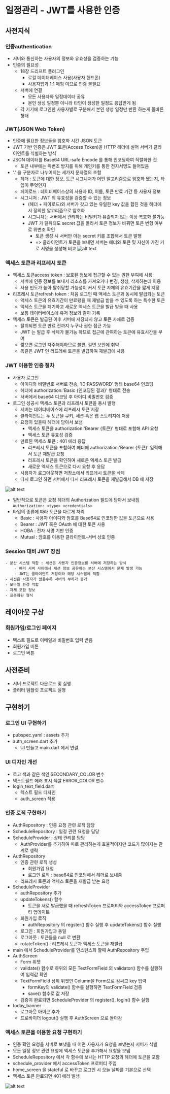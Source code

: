 # 일정관리 - JWT를 사용한 인증
## 사전지식
### 인증authentication
- 서버와 통신하는 사용자의 정보와 유효성을 검증하는 기능
- 인증의 필요성 
    - 18장 드리프트 플러그인
        - 로컬 데이터베이스 사용(사용자 핸드폰)
        - 사용자앱과 1:1 매핑 이므로 인증 불필요
    - 서버에 연결
        - 모든 사용자와 일정데이터 공유
        - 본인 생성 일정뿐 아니라 타인이 생성한 일정도 응답받게 됨
    - 각 기기에 로그인한 사용자별로 구분해서 본인 생성 일정만 반환 하는게 올바른 형태

### JWT(JSON Web Token)
- 인증에 필요한 정보들을 암호화 시킨 JSON 토큰
- JWT 기반 인증은 JWT 토큰(Access Token)을 HTTP 헤더에 실어 서버가 클라이언트를 식별하는 방식
- JSON 데이터를 Base64 URL-safe Encode 를 통해 인코딩하여 직렬화한 것
    - 토큰 내부에는 위변조 방지를 위해 개인키를 통한 전자서명도 들어있음
- '.' 을 구분자로 나누어지는 세가지 문자열의 조합
    - 헤더 : 토큰에 대한 정보, 토큰 시그니처가 어떤 알고리즘으로 암호화 됐는지, 타입이 무엇인지      
    - 페이로드 : 데이터베이스상의 사용자 ID, 이름, 토큰 만료 기간 등 사용자 정보
    - 시그니처 : JWT 의 유효성을 검증할 수 있는 정보
        - (헤더 + 페이로드)와 서버가 갖고 있는 유일한 key 값을 합친 것을 헤더에서 정의한 알고리즘으로 암호화
        - 시그니처는 서버에서 관리하는 비밀키가 유출되지 않는 이상 복호화 불가능
        - JWT 가 탈취되도 secret 값을 몰라서 토큰 정보가 바뀌면 토큰 변형 여부로 위변조 확인
            - 토큰 생성 시 서버만 아는 secret 키를 조합해서 토큰 발행
            - => 클라이언트가 토큰을 보내면 서버는 헤더와 토큰 및 자신이 가진 키로 서명을 생성해 비교
![alt text](image.png)

### 엑세스 토큰과 리프레시 토큰
- 액세스 토큰access token : 보호된 정보에 접근할 수 있는 권한 부여에 사용
    - 서버에 인증 정보를 보내서 리소스를 가져오거나 변경, 생성, 삭제하는데 이용
    - 사용 빈도가 높아 탈취당할 가능성이 커서 토큰 자체의 유효기간을 짧게 지정
- 리프레시 토큰refresh token : 처음 로그인 때 액세스 토큰과 동시에 발급되는 토큰
    - 액세스 토큰의 유효기간이 만료됐을 때 재발급 받을 수 있도록 하는 특수한 토큰
    - 액세스 토큰을 폐기하고 새로운 액세스 토큰을 발급 받을 때 사용
    - 보통 데이터베이스에 유저 정보와 같이 기록
- 액세스 토큰은 발급된 이후 서버에 저장되지 않고 토큰 자체로 검증
    - 탈취되면 토큰 만료 전까지 누구나 권한 접근 가능
    - JWT 는 발급 후 삭제가 불가능 하므로 접근에 관여하는 토큰에 유효시간을 부여
    - 짧으면 로그인 자주해야하므로 불편, 길면 보안에 취약
    - 똑같은 JWT 인 리프레쉬 토큰을 발급하여 재발급에 사용

### JWT 이용한 인증 절차
- 사용자 로그인
    - 아이디와 비밀번호 서버로 전송, 'ID:PASSWORD' 형태 base64 인코딩
    - 헤더에 authorization:'Basic {인코딩된 결과}' 형태로 전송
    - 서버에서 base64 디코딩 후 아이디 비밀번호 검증
- 로그인 성공시 액세스 토큰과 리프레시 토큰을 동시 발행
    - 서버는 데이터베이스에 리프레시 토큰 저장
    - 클라이언트는 두 토큰을 쿠키, 세션 혹은 웹 스토리지에 저장
    - 요청이 있을때 헤더에 담아서 보냄
        - 엑세스 토큰을 authorization:'Bearer {토큰}' 형태로 포함해 API 요청
        - 엑세스 토큰 유효성 검증
    - 만료된 액세스 토큰 : 401 에러 응답
        - 리프레시 토큰을 포함하여 헤더에 authorization:'Bearer {토큰}' 입력해서 토큰 재발급 요청
        - 리프레시 토큰을 확인하여 새로운 엑세스 토큰 발급
        - 새로운 엑세스 토큰으로 다시 요청 후 응답
    - 사용자가 로그아웃하면 저장소에서 리프레시 토큰을 삭제
    - 다시 로그인 하면 서버에서 다시 리프레시 토큰을 재발급해서 DB 에 저장

![alt text](image-2.png)

- 일반적으로 토큰은 요청 헤더의 Authorization 필드에 담아서 보내짐
```Authorization: <type> <credentials>```
- 타입의 종류에 따라 토큰을 다르게 처리
    - Basic : 사용자 아이디와 암호를 Base64로 인코딩한 값을 토큰으로 사용
    - Bearer : JWT 혹은 OAuth 에 대한 토큰 사용
    - HOBA : 전자 서명 기반 인증
    - Mutual : 암호를 이용한 클라이언트-서버 상호 인증

### Session 대비 JWT 장점
    - 분산 시스템 적합 : 세션은 사용자 인증정보를 서버에 저장하는 방식
        - 여러 서버 사이에서 세션 정보 공유하는 분산 시스템에서 문제 발생 가능
        - JWT는 클라이언트 저장이라 해당 시스템에 적합
    - 세션은 사용자가 많을수록 서버의 부하가 증가
    - 모바일 환경 적합
    - 자체 포함 정보
    - 표준화된 형식

## 레이아웃 구상
### 회원가입/로그인 페이지
- 텍스트 필드로 이메일과 비밀번호 입력 받음
- 회원가입 버튼
- 로그인 버튼

## 사전준비
- 서버 프로젝트 다운로드 및 실행
- 플러터 템플릿 프로젝트 실행


## 구현하기
### 로그인 UI 구현하기
- pubspec.yaml : assets 추가
- auth_screen.dart 추가
    - UI 만들고 main.dart 에서 연결

### UI 디자인 개선
- 로고 색과 같은 색인 SECONDARY_COLOR 변수
- 텍스트필드 에러 표시 색깔 ERROR_COLOR 변수
- login_text_field.dart
    - 텍스트 필드 디자인
    - auth_screen 적용

### 인증 로직 구현하기
- AuthRepository : 인증 요청 관련 로직 담당
- ScheduleRepository : 일정 관련 요청을 담당
- ScheduleProvider : 상태 관리를 담당
    - AuthProvider를 추가하여 따로 관리하는게 효율적이지만 코드가 많아지는 관계로 생략
- AuthRepository
    - 인증 관련 로직 생성
        - 회원가입 요청
        - 로그인 로직 : base64로 인코딩해서 헤더로 보내줌
    - 리프레시 토큰과 액세스 토큰을 재발급 받는 요청
- ScheduleProvider 
    - authRepository 추가
    - updateTokens() 함수
        - 토큰을 새로 발급했을 때 refreshToken 프로퍼티와 accessToken 프로퍼티 업데이트
    - 회원가입 로직
        - authRepository 의 regster() 함수 실행 후 updateTokens() 함수 실행
    - 로그인 : 회원가입과 동일
    - 로그아웃 : 토큰들을 null 로 변환
    - rotateToken() : 리프레시 토큰과 엑세스 토큰을 재발급
- main 에서 ScheduleProvider를 인스턴스화 할때 AuthRepository 주입
- AuthScreen
    - Form 위젯
    - validate() 함수로 하위의 모든 TextFormField 의 validator() 함수를 실행하여 입력값 확인
    - TextFormField 상위 위젯인 Column을 Form으로 감싸고 key 입력
        - formKey의 validate() 함수를 실행하면 TextFormField 검증
        - save() 함수로 값 저장
    - 검증이 완료되면 ScheduleProvider 의 register(), login() 함수 실행
- today_banner
    - 로그아웃 아이콘 추가
    - 프로바이더 logout() 실행 후 AuthScreen 으로 돌아감

### 엑세스 토큰을 이용한 요청 구현하기
- 인증 확인 요청을 서버로 보냈을 때 어떤 사용자가 요청을 보냈는지 서버가 식별
- 모든 일정 정보 관련 요청에 엑세스 토큰을 추가해서 요청을 보냄
- ScheduleRepository 에서 각 함수에 보내는 HTTP 요청의 헤더에 토큰을 포함
- schedule_provider 에서 accessToken 프로퍼티 주입
- home_screen 을 stateful 로 바꾸고 로그인 시 오늘 날짜를 기본으로 선택
- 엑세스 토큰 만료되면 401 에러 발생

![alt text](image-3.png)